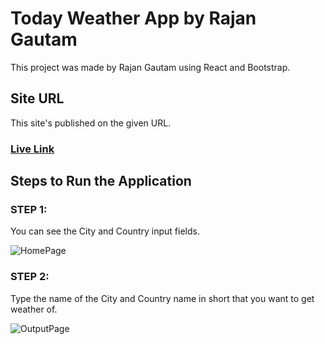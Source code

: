 # Today Weather App by Rajan Gautam

This project was made by Rajan Gautam using React and Bootstrap.

## Site URL

This site's published on the given URL.

### [Live Link](https://rgautam320-today-weather-app.netlify.app)

## Steps to Run the Application

### STEP 1:

You can see the City and Country input fields.

![HomePage](https://user-images.githubusercontent.com/71542496/114294794-950c3100-9abe-11eb-9c03-1ccd1a944323.png)

### STEP 2:

Type the name of the City and Country name in short that you want to get weather of.

![OutputPage](https://user-images.githubusercontent.com/71542496/114294882-2085c200-9abf-11eb-901e-9c65a2e6bff3.png)
